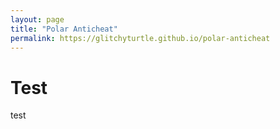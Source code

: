 ```yaml
---
layout: page
title: "Polar Anticheat"
permalink: https://glitchyturtle.github.io/polar-anticheat
---
```

# Test
test
